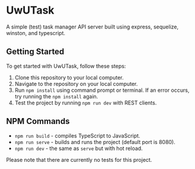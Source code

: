 # UwUTask

A simple (test) task manager API server built using express, sequelize, winston, and typescript.

## Getting Started

To get started with UwUTask, follow these steps:

1. Clone this repository to your local computer.
2. Navigate to the repository on your local computer.
3. Run `npm install` using command prompt or terminal. If an error occurs, try running the `npm install` again.
4. Test the project by running `npm run dev` with REST clients.

## NPM Commands

* `npm run build` - compiles TypeScript to JavaScript.
* `npm run serve` - builds and runs the project (default port is 8080).
* `npm run dev` - the same as `serve` but with hot reload.

Please note that there are currently no tests for this project.